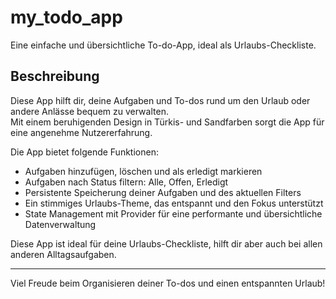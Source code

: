 # my_todo_app

Eine einfache und übersichtliche To-do-App, ideal als Urlaubs-Checkliste.

## Beschreibung

Diese App hilft dir, deine Aufgaben und To-dos rund um den Urlaub oder andere Anlässe bequem zu verwalten.  
Mit einem beruhigenden Design in Türkis- und Sandfarben sorgt die App für eine angenehme Nutzererfahrung.

Die App bietet folgende Funktionen:

- Aufgaben hinzufügen, löschen und als erledigt markieren
- Aufgaben nach Status filtern: Alle, Offen, Erledigt
- Persistente Speicherung deiner Aufgaben und des aktuellen Filters
- Ein stimmiges Urlaubs-Theme, das entspannt und den Fokus unterstützt
- State Management mit Provider für eine performante und übersichtliche Datenverwaltung

Diese App ist ideal für deine Urlaubs-Checkliste, hilft dir aber auch bei allen anderen Alltagsaufgaben.

---

Viel Freude beim Organisieren deiner To-dos und einen entspannten Urlaub!
